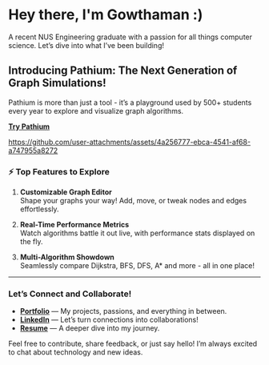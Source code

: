 # Hey there, I'm **Gowthaman** :)
A recent NUS Engineering graduate with a passion for all things computer science. Let’s dive into what I’ve been building!  

## Introducing **Pathium**: The Next Generation of Graph Simulations!
Pathium is more than just a tool - it’s a playground used by 500+ students every year to explore and visualize graph algorithms.  

[**Try Pathium**](https://pathium.gowthaman.app/)

https://github.com/user-attachments/assets/4a256777-ebca-4541-af68-a747955a8272

### ⚡ **Top Features to Explore**
1. **Customizable Graph Editor**  
   Shape your graphs your way! Add, move, or tweak nodes and edges effortlessly.  

2. **Real-Time Performance Metrics**  
   Watch algorithms battle it out live, with performance stats displayed on the fly.  

3. **Multi-Algorithm Showdown**  
   Seamlessly compare Dijkstra, BFS, DFS, A\* and more - all in one place!
   
---

### **Let’s Connect and Collaborate!**
- [**Portfolio**](https://gowthaman.app) — My projects, passions, and everything in between.  
- [**LinkedIn**](https://linkedin.com/in/gowthaman-aravindan) — Let’s turn connections into collaborations!  
- [**Resume**](https://gowthaman.app/Gowthaman-Aravindan-Resume.pdf) — A deeper dive into my journey.  

Feel free to contribute, share feedback, or just say hello! I’m always excited to chat about technology and new ideas. 
